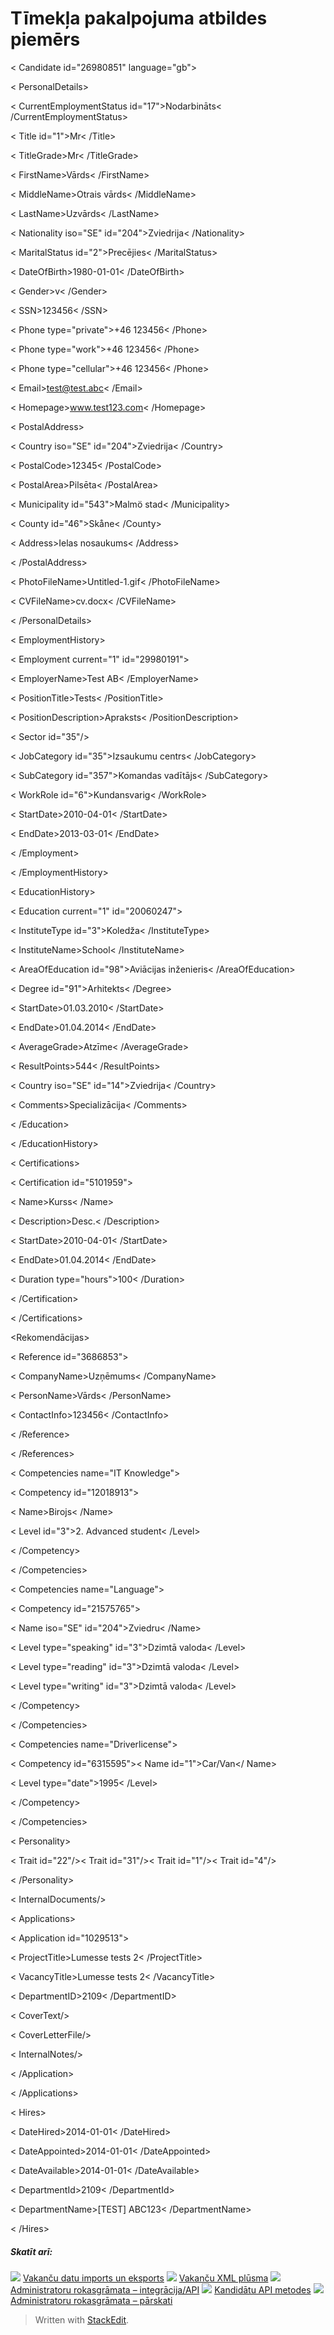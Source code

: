 # Tīmekļa pakalpojuma atbildes piemērs

< Candidate id="26980851" language="gb">

< PersonalDetails>

< CurrentEmploymentStatus id="17">Nodarbināts< /CurrentEmploymentStatus>

< Title id="1">Mr< /Title>

< TitleGrade>Mr< /TitleGrade>

< FirstName>Vārds< /FirstName>

< MiddleName>Otrais vārds< /MiddleName>

< LastName>Uzvārds< /LastName>

< Nationality iso="SE" id="204">Zviedrija< /Nationality>

< MaritalStatus id="2">Precējies< /MaritalStatus>

< DateOfBirth>1980-01-01< /DateOfBirth>

< Gender>v< /Gender>

< SSN>123456< /SSN>

< Phone type="private">+46 123456< /Phone>

< Phone type="work">+46 123456< /Phone>

< Phone type="cellular">+46 123456< /Phone>

< Email>test@test.abc< /Email>

< Homepage>www.test123.com< /Homepage>

< PostalAddress>

< Country iso="SE" id="204">Zviedrija< /Country>

< PostalCode>12345< /PostalCode>

< PostalArea>Pilsēta< /PostalArea>

< Municipality id="543">Malmö stad< /Municipality>

< County id="46">Skåne< /County>

< Address>Ielas nosaukums< /Address>

< /PostalAddress>

< PhotoFileName>Untitled-1.gif< /PhotoFileName>

< CVFileName>cv.docx< /CVFileName>

< /PersonalDetails>

< EmploymentHistory>

< Employment current="1" id="29980191">

< EmployerName>Test AB< /EmployerName>

< PositionTitle>Tests< /PositionTitle>

< PositionDescription>Apraksts< /PositionDescription>

< Sector id="35"/>

< JobCategory id="35">Izsaukumu centrs< /JobCategory>

< SubCategory id="357">Komandas vadītājs< /SubCategory>

< WorkRole id="6">Kundansvarig<  /WorkRole>

< StartDate>2010-04-01< /StartDate>

< EndDate>2013-03-01< /EndDate>

< /Employment>

< /EmploymentHistory>

< EducationHistory>

< Education current="1" id="20060247">

< InstituteType id="3">Koledža< /InstituteType>

< InstituteName>School< /InstituteName>

< AreaOfEducation id="98">Aviācijas inženieris< /AreaOfEducation>

< Degree id="91">Arhitekts< /Degree>

< StartDate>01.03.2010< /StartDate>

< EndDate>01.04.2014< /EndDate>

< AverageGrade>Atzīme< /AverageGrade>

< ResultPoints>544< /ResultPoints>

< Country iso="SE" id="14">Zviedrija< /Country>

< Comments>Specializācija< /Comments>

< /Education>

< /EducationHistory>

< Certifications>

< Certification id="5101959">

< Name>Kurss< /Name>

< Description>Desc.< /Description>

< StartDate>2010-04-01< /StartDate>

< EndDate>01.04.2014< /EndDate>

< Duration type="hours">100< /Duration>

< /Certification>

< /Certifications>

<Rekomendācijas>

< Reference id="3686853">

< CompanyName>Uzņēmums< /CompanyName>

< PersonName>Vārds< /PersonName>

< ContactInfo>123456< /ContactInfo>

< /Reference>

< /References>

< Competencies name="IT Knowledge">

< Competency id="12018913">

< Name>Birojs< /Name>

< Level id="3">2. Advanced student< /Level>

< /Competency>

< /Competencies>

< Competencies name="Language">

< Competency id="21575765">

< Name iso="SE" id="204">Zviedru< /Name>

< Level type="speaking" id="3">Dzimtā valoda< /Level>

< Level type="reading" id="3">Dzimtā valoda< /Level>

< Level type="writing" id="3">Dzimtā valoda< /Level>

< /Competency>

< /Competencies>

< Competencies name="Driverlicense">

< Competency id="6315595">< Name id="1">Car/Van</ Name>

< Level type="date">1995< /Level>

< /Competency>

< /Competencies>

< Personality>

< Trait id="22"/>< Trait id="31"/>< Trait id="1"/>< Trait id="4"/>

< /Personality>

< InternalDocuments/>

< Applications>

< Application id="1029513">

< ProjectTitle>Lumesse tests 2< /ProjectTitle>

< VacancyTitle>Lumesse tests 2< /VacancyTitle>

< DepartmentID>2109< /DepartmentID>

< CoverText/>

< CoverLetterFile/>

< InternalNotes/>

< /Application>

< /Applications>

< Hires>

< DateHired>2014-01-01< /DateHired>

< DateAppointed>2014-01-01< /DateAppointed>

< DateAvailable>2014-01-01< /DateAvailable>

< DepartmentId>2109< /DepartmentId>

< DepartmentName>[TEST] ABC123< /DepartmentName>

< /Hires>

##### Skatīt arī:

![](../Resources/Images/icon-document-link.png)  [Vakanču datu imports un eksports](import_and_export_of_vacancy_data.htm)
![](../Resources/Images/icon-document-link.png)  [Vakanču XML plūsma](vacancy_xml_feed.htm)
![](../Resources/Images/icon-document-link.png)  [Administratoru rokasgrāmata – integrācija/API](guide_for_administrators_integration_apis.htm)
![](../Resources/Images/icon-document-link.png)  [Kandidātu API metodes](candidate_api_methods.htm)
![](../Resources/Images/icon-document-link.png)  [Administratoru rokasgrāmata – pārskati](guide_for_administrators_reports.htm)


> Written with [StackEdit](https://stackedit.io/).
<!--stackedit_data:
eyJoaXN0b3J5IjpbMTI4NzI4MzA4OF19
-->